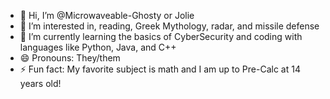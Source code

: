 - 👋 Hi, I’m @Microwaveable-Ghosty or Jolie 
- 👀 I’m interested in, reading, Greek Mythology, radar, and missile defense
- 🌱 I’m currently learning the basics of CyberSecurity and coding with languages like Python, Java, and C++
- 😄 Pronouns: They/them
- ⚡ Fun fact: My favorite subject is math and I am up to Pre-Calc at 14 years old!

<!---
Microwaveable-Ghosty/Microwaveable-Ghosty is a ✨ special ✨ repository because its `README.md` (this file) appears on your GitHub profile.
You can click the Preview link to take a look at your changes.
--->
